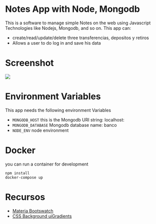 # Notes App with Node, Mongodb
This is a software to manage simple Notes on the web using Javascript Technologies like Nodejs, Mongodb, and so on.
This app can:
- create/read/update/delete three transferencias, depositos y retiros
- Allows a user to do log in and save his data

# Screenshot
![](docs/tasks.png)

# Environment Variables
This app needs the following environment Variables
* `MONGODB_HOST` this is the Mongodb URI string: localhost:
* `MONGODB_DATABASE` Mongodb database name: banco
* `NODE_ENV` node environment

# Docker
you can run a container for development
```
npm install 
docker-compose up 
```

# Recursos
* [Materia Bootswatch](https://www.bootstrapcdn.com/bootswatch/)
* [CSS Background uiGradients](https://uigradients.com/#Dull)

